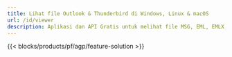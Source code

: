```yaml
---
title: Lihat file Outlook & Thunderbird di Windows, Linux & macOS 
url: /id/viewer
description: Aplikasi dan API Gratis untuk melihat file MSG, EML, EMLX, PST, OST, OFT, MBOX, ICS & VCF
---
```


{{< blocks/products/pf/agp/feature-solution >}} 

